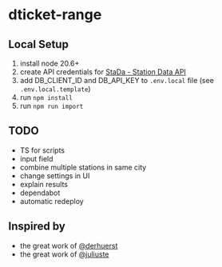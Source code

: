 # dticket-range

## Local Setup

1. install node 20.6+
1. create API credentials for [StaDa - Station Data API](https://developers.deutschebahn.com/db-api-marketplace/apis/product/stada/api/51622)
1. add DB_CLIENT_ID and DB_API_KEY to `.env.local` file (see `.env.local.template`)
1. run `npm install`
1. run `npm run import`

## TODO

- TS for scripts
- input field
- combine multiple stations in same city
- change settings in UI
- explain results
- dependabot
- automatic redeploy

## Inspired by

- the great work of [@derhuerst](https://github.com/derhuerst)
- the great work of [@juliuste](https://github.com/juliuste)
